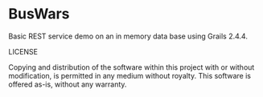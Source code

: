 # BusWars

Basic REST service demo on an in memory data base using Grails 2.4.4.

LICENSE

Copying and distribution of the software within this project with or 
without modification, is permitted in any medium without royalty.  This 
software is offered as-is, without any warranty.
